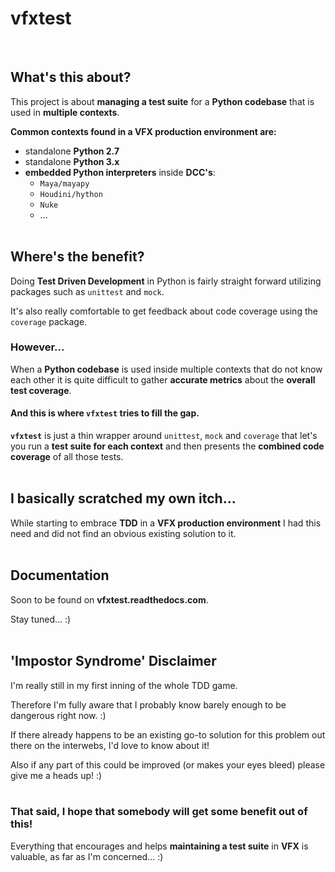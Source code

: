 # vfxtest

<br>

## What's this about?

This project is about **managing a test suite** for a **Python codebase**
that is used in **multiple contexts**.

**Common contexts found in a VFX production environment are:**

* standalone **Python 2.7**
* standalone **Python 3.x**
* **embedded Python interpreters** inside **DCC's**:
    * ``Maya/mayapy``
    * ``Houdini/hython``
    * ``Nuke``
    * ...
<br><br>

## Where's the benefit?

Doing **Test Driven Development** in Python is fairly straight forward
utilizing packages such as ``unittest`` and ``mock``.

It's also really comfortable to get feedback about code coverage using the
``coverage`` package.

### However...

When a **Python codebase** is used inside multiple contexts that do not know
each other it is quite difficult to gather **accurate metrics** about the
**overall test coverage**.

#### And this is where ``vfxtest`` tries to fill the gap.

**``vfxtest``** is just a thin wrapper around ``unittest``, ``mock`` and
``coverage`` that let's you run a **test suite for each context** and then
presents the **combined code coverage** of all those tests.
<br><br>

## I basically scratched my own itch...

While starting to embrace **TDD** in a **VFX production environment** I had
this need and did not find an obvious existing solution to it.
<br><br>

## Documentation

Soon to be found on **vfxtest.readthedocs.com**. 

Stay tuned... :)
<br><br>

## 'Impostor Syndrome' Disclaimer
I'm really still in my first inning of the whole TDD game.

Therefore I'm fully aware that I probably know barely enough to be dangerous
right now. :)

If there already happens to be an existing go-to solution for this problem out
there on the interwebs, I'd love to know about it!

Also if any part of this could be improved (or makes your eyes bleed) please
give me a heads up! :)
<br><br>

### That said, I hope that somebody will get some benefit out of this!

Everything that encourages and helps **maintaining a test suite** in **VFX** is
valuable, as far as I'm concerned... :)
